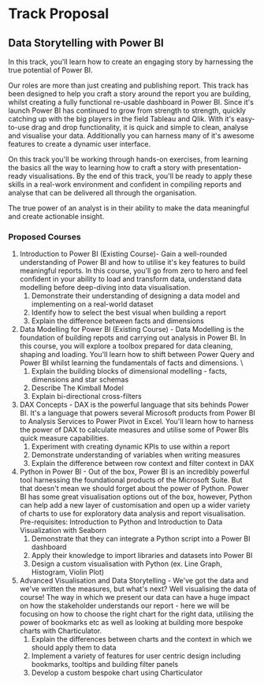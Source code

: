 # Track Proposal 

## Data Storytelling with Power BI 

In this track, you'll learn how to create an engaging story by harnessing the true potential of Power BI. 

Our roles are more than just creating and publishing report. This track has been designed to help you craft a story around the report you are building, whilst creating a fully functional re-usable dashboard in Power BI. Since it's launch Power BI has continued to grow from strength to strength, quickly catching up with the big players in the field Tableau and Qlik. With it's easy-to-use drag and drop functionality, it is quick and simple to clean, analyse and visualise your data. Additionally you can harness many of it's awesome features to create a dynamic user interface. 

On this track you'll be working through hands-on exercises, from learning the basics all the way to learning how to craft a story with presentation-ready visualisations. By the end of this track, you'll be ready to apply these skills in a real-work environment and confident in compiling reports and analyse that can be delivered all through the organisation. 

The true power of an analyst is in their ability to make the data meaningful and create actionable insight. 

### Proposed Courses 

1. Introduction to Power BI (Existing Course)- Gain a well-rounded understanding of Power BI and how to utilise it's key features to build meaningful reports. In this course, you'll go from zero to hero and feel confident in your ability to load and transform data, understand data modelling before deep-diving into data visualisation. 
    1. Demonstrate their understanding of designing a data model and implementing on a real-world dataset 
    2. Identify how to select the best visual when building a report 
    3. Explain the difference between facts and dimensions 
2. Data Modelling for Power BI (Existing Course) - Data Modelling is the foundation of building repots and carrying out analysis in Power BI. In this course, you will explore a toolbox prepared for data cleaning, shaping and loading. You'll learn how to shift between Power Query and Power BI whilst learning the fundamentals of facts and dimensions. \
    1. Explain the building blocks of dimensional modelling - facts, dimensions and star schemas 
    2. Describe The Kimball Model 
    3. Explain bi-directional cross-filters 
3. DAX Concepts - DAX is the powerful language that sits behinds Power BI. It's a language that powers several Microsoft products from Power BI to Analysis Services to Power Pivot in Excel. You'll learn how to harness the power of DAX to calculate measures and utilise some of Power BIs quick measure capabilities. 
    1. Experiment with creating dynamic KPIs to use within a report 
    2. Demonstrate understanding of variables when writing measures 
    3. Explain the difference between row context and filter context in DAX 
4. Python in Power BI - Out of the box, Power BI is an incredibly powerful tool harnessing the foundational products of the Microsoft Suite. But that doesn't mean we should forget about the power of Python. Power BI has some great visualisation options out of the box, however, Python can help add a new layer of customisation and open up a wider variety of charts to use for exploratory data analysis and report visualisation. Pre-requisites: Introduction to Python and Introduction to Data Visualization with Seaborn
    1. Demonstrate that they can integrate a Python script into a Power BI dashboard 
    2. Apply their knowledge to import libraries and datasets into Power BI 
    3. Design a custom visualisation with Python (ex. Line Graph, Histogram, Violin Plot)
5. Advanced Visualisation and Data Storytelling - We've got the data and we've written the measures, but what's next? Well visualising the data of course! The way in which we present our data can have a huge impact on how the stakeholder understands our report - here we will be focusing on how to choose the right chart for the right data, utilising the power of bookmarks etc as well as looking at building more bespoke charts with Charticulator. 
    1. Explain the differences between charts and the context in which we should apply them to data 
    2. Implement a variety of features for user centric design including bookmarks, tooltips and building filter panels 
    3. Develop a custom bespoke chart using Charticulator 
